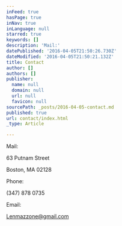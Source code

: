 ```yaml
---
inFeed: true
hasPage: true
inNav: true
inLanguage: null
starred: true
keywords: []
description: 'Mail:'
datePublished: '2016-04-05T21:50:26.730Z'
dateModified: '2016-04-05T21:50:21.132Z'
title: Contact
author: []
authors: []
publisher:
  name: null
  domain: null
  url: null
  favicon: null
sourcePath: _posts/2016-04-05-contact.md
published: true
url: contact/index.html
_type: Article

---
```

Mail:

63 Putnam Street

Boston, MA 02128

Phone: 

(347) 878 0735

Email:

Lenmazzone@gmail.com